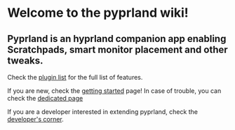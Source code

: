 # Welcome to the pyprland wiki!

## Pyprland is an hyprland companion app enabling Scratchpads, smart monitor placement and other tweaks.

Check the [plugin list](Plugins) for the full list of features.

If you are new, check the [getting started](Getting-started) page!
In case of trouble, you can check the [dedicated page](Troubleshooting)

If you are a developer interested in extending pyprland, check the [developer's corner](Development).